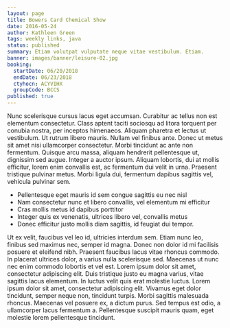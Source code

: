 ```yaml
---
layout: page
title: Bowers Card Chemical Show
date: 2016-05-24
author: Kathleen Green
tags: weekly links, java
status: published
summary: Etiam volutpat vulputate neque vitae vestibulum. Etiam.
banner: images/banner/leisure-02.jpg
booking:
  startDate: 06/20/2018
  endDate: 06/23/2018
  ctyhocn: ACYVIHX
  groupCode: BCCS
published: true
---
```

Nunc scelerisque cursus lacus eget accumsan. Curabitur ac tellus non est elementum consectetur. Class aptent taciti sociosqu ad litora torquent per conubia nostra, per inceptos himenaeos. Aliquam pharetra et lectus ut vestibulum. Ut rutrum libero mauris. Nullam vel finibus ante. Donec ut metus sit amet nisi ullamcorper consectetur. Morbi tincidunt ac ante non fermentum. Quisque arcu massa, aliquam hendrerit pellentesque ut, dignissim sed augue. Integer a auctor ipsum. Aliquam lobortis, dui at mollis efficitur, lorem enim convallis est, ac fermentum dui velit in urna. Praesent tristique pulvinar metus. Morbi ligula dui, fermentum dapibus sagittis vel, vehicula pulvinar sem.

* Pellentesque eget mauris id sem congue sagittis eu nec nisl
* Nam consectetur nunc et libero convallis, vel elementum mi efficitur
* Cras mollis metus id dapibus porttitor
* Integer quis ex venenatis, ultrices libero vel, convallis metus
* Donec efficitur justo mollis diam sagittis, id feugiat dui tempor.

Ut ex velit, faucibus vel leo id, ultricies interdum sem. Etiam nunc leo, finibus sed maximus nec, semper id magna. Donec non dolor id mi facilisis posuere et eleifend nibh. Praesent faucibus lacus vitae rhoncus commodo. In placerat ultrices dolor, a varius nulla scelerisque sed. Maecenas ut nunc nec enim commodo lobortis et vel est. Lorem ipsum dolor sit amet, consectetur adipiscing elit. Duis tristique justo eu magna varius, vitae sagittis lacus elementum. In luctus velit quis erat molestie luctus. Lorem ipsum dolor sit amet, consectetur adipiscing elit. Vivamus eget dolor tincidunt, semper neque non, tincidunt turpis. Morbi sagittis malesuada rhoncus. Maecenas vel posuere ex, a dictum purus. Sed tempus est odio, a ullamcorper lacus fermentum a. Pellentesque suscipit mauris quam, eget molestie lorem pellentesque tincidunt.
